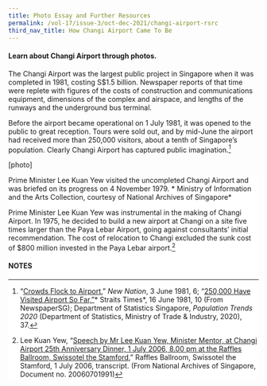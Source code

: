 ```yaml
---
title: Photo Essay and Further Resources
permalink: /vol-17/issue-3/oct-dec-2021/changi-airport-rsrc
third_nav_title: How Changi Airport Came To Be
---
```

#### Learn about Changi Airport through photos. 

The Changi Airport was the largest public project in Singapore when it was completed in 1981, costing S$1.5 billion. Newspaper reports of that time were replete with figures of the costs of construction and communications equipment, dimensions of the complex and airspace, and lengths of the runways and the underground bus terminal. 

Before the airport became operational on 1 July 1981, it was opened to the public to great reception. Tours were sold out, and by mid-June the airport had received more than 250,000 visitors, about a tenth of Singapore’s population. Clearly Changi Airport has captured public imagination.[^1]  

[photo]
<div style="background-color: white;">Prime Minister Lee Kuan Yew visited the uncompleted Changi Airport and was briefed on its progress on 4 November 1979. *	Ministry of Information and the Arts Collection, courtesy of National Archives of Singapore*


Prime Minister Lee Kuan Yew was instrumental in the making of Changi Airport. In 1975, he decided to build a new airport at Changi on a site five times larger than the Paya Lebar Airport, going against consultants’ initial recommendation. The cost of relocation to Changi excluded the sunk cost of $800 million invested in the Paya Lebar airport.[^2]   

#### NOTES
[^1]: “[Crowds Flock to Airport](http://eresources.nlb.gov.sg/newspapers/Digitised/Article/newnation19810603-1.2.28),” *New Nation*, 3 June 1981, 6; “[250,000 Have Visited Airport So Far,”](http://eresources.nlb.gov.sg/newspapers/Digitised/Article/straitstimes19810616-1.2.50.4)* Straits Times*, 16 June 1981, 10 (From NewspaperSG); Department of Statistics Singapore, *Population Trends 2020* (Department of Statistics, Ministry of Trade & Industry, 2020), 37.	
[^2]: Lee Kuan Yew, “[Speech by Mr Lee Kuan Yew, Minister Mentor, at Changi Airport 25th Anniversary Dinner, 1 July 2006, 8.00 pm at the Raffles Ballroom, Swissotel the Stamford,](https://www.nas.gov.sg/archivesonline/speeches/record-details/7eb69f39-115d-11e3-83d5-0050568939ad)” Raffles Ballroom, Swissotel the Stamford, 1 July 2006, transcript. (From National Archives of Singapore, Document no. 20060701991)
[^3]:

	
   
